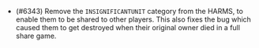 - (#6343) Remove the `INSIGNIFICANTUNIT` category from the HARMS, to enable them to be shared to other players. This also fixes the bug which caused them to get destroyed when their original owner died in a full share game.
